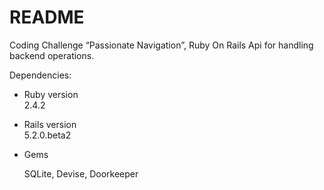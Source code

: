 # README

Coding Challenge “Passionate Navigation”, Ruby On Rails Api for handling backend operations.

Dependencies:
* Ruby version  
  2.4.2
* Rails version  
  5.2.0.beta2

* Gems 

  SQLite,
  Devise,
  Doorkeeper
